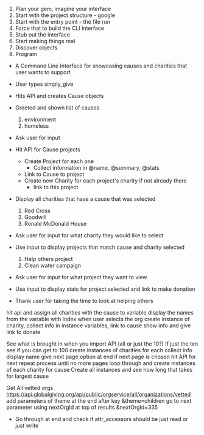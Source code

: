 1. Plan your gem, imagine your interface
2. Start with the project structure - google
3. Start with the entry point - the file run
4. Force that to build the CLI interface
5. Stub out the interface
6. Start making things real
7. Discover objects
8. Program

- A Command Line Interface for showcasing causes and charities that user wants to support

- User types simply_give

- Hits API and creates Cause objects

- Greeted and shown list of causes
  1. environment
  2. homeless

- Ask user for input

- Hit API for Cause projects
  - Create Project for each one
    - Collect information in @name, @summary, @stats
  - Link to Cause to project
  - Create new Charity for each project's charity if not already there
    - link to this project

- Display all charities that have a cause that was selected
  1. Red Cross
  2. Goodwill
  3. Ronald McDonald House

- Ask user for input for what charity they would like to select

- Use input to display projects that match cause and charity selected
  1. Help others project
  2. Clean water campaign

- Ask user for input for what project they want to view

- Use input to display stats for project selected and link to make donation

- Thank user for taking the time to look at helping others


hit api and assign all charities with the cause to variable
display the names from the variable with index
when user selects the org
  create instance of charity, collect info in instance variables, link to cause
  show info and give link to donate



See what is brought in when you import API (all or just the 10?)
If just the ten
  see if you can get to 100
    create instances of charities for each
    collect info 
    display name
    give next page option at end
    if next page is chosen
      hit API for next
      repeat process until no more pages
  loop through and create instances of each charity for cause
Create all instances and see how long that takes for largest cause

Get All vetted orgs https://api.globalgiving.org/api/public/orgservice/all/organizations/vetted
  add parameters of theme at the end after key
  &theme=children
  go to next parameter using nextOrgId at top of results
  &nextOrgId=335


- Go through at end and check if attr_accessors should be just read or just write

